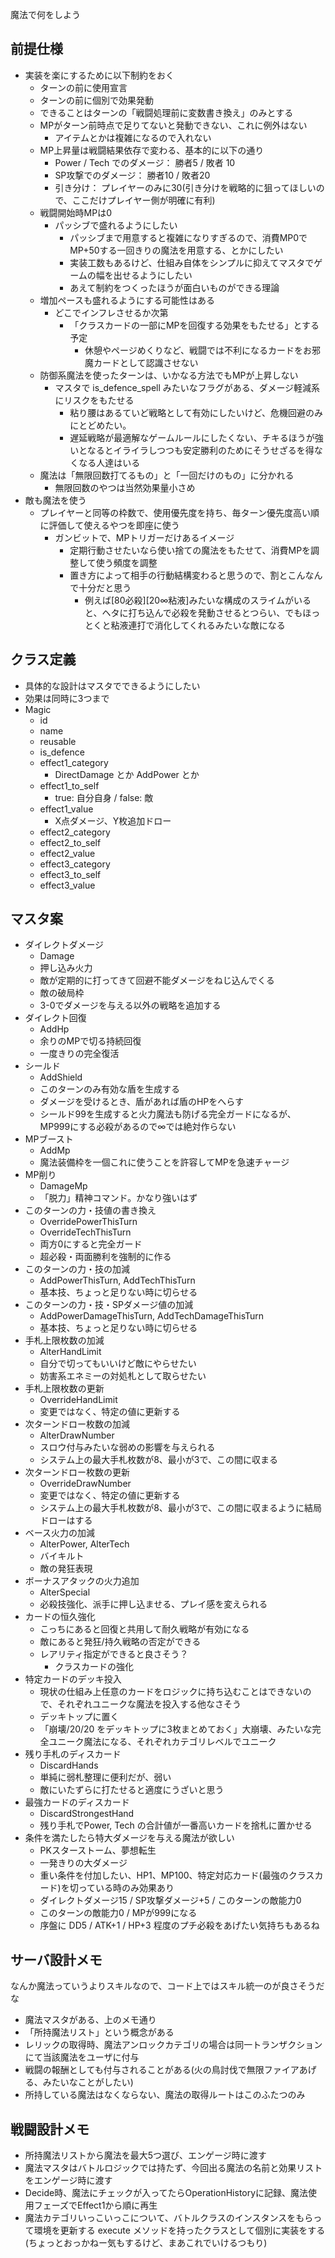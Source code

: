 魔法で何をしよう

## 前提仕様

* 実装を楽にするために以下制約をおく
  * ターンの前に使用宣言
  * ターンの前に個別で効果発動
  * できることはターンの「戦闘処理前に変数書き換え」のみとする
  * MPがターン前時点で足りてないと発動できない、これに例外はない
    * アイテムとかは複雑になるので入れない
  * MP上昇量は戦闘結果依存で変わる、基本的に以下の通り
    * Power / Tech でのダメージ： 勝者5 / 敗者 10
    * SP攻撃でのダメージ： 勝者10 / 敗者20
    * 引き分け： プレイヤーのみに30(引き分けを戦略的に狙ってほしいので、ここだけプレイヤー側が明確に有利)
  * 戦闘開始時MPは0
    * パッシブで盛れるようにしたい
      * パッシブまで用意すると複雑になりすぎるので、消費MP0でMP+50する一回きりの魔法を用意する、とかにしたい
      * 実装工数もあるけど、仕組み自体をシンプルに抑えてマスタでゲームの幅を出せるようにしたい
      * あえて制約をつくったほうが面白いものができる理論
  * 増加ペースも盛れるようにする可能性はある
    * どこでインフレさせるか次第
      * 「クラスカードの一部にMPを回復する効果をもたせる」とする予定
        * 休憩やページめくりなど、戦闘では不利になるカードをお邪魔カードとして認識させない
  * 防御系魔法を使ったターンは、いかなる方法でもMPが上昇しない
    * マスタで is_defence_spell みたいなフラグがある、ダメージ軽減系にリスクをもたせる
      * 粘り腰はあるていど戦略として有効にしたいけど、危機回避のみにとどめたい。
      * 遅延戦略が最適解なゲームルールにしたくない、チキるほうが強いとなるとイライラしつつも安定勝利のためにそうせざるを得なくなる人達はいる
  * 魔法は「無限回数打てるもの」と「一回だけのもの」に分かれる
    * 無限回数のやつは当然効果量小さめ
* 敵も魔法を使う
  * プレイヤーと同等の枠数で、使用優先度を持ち、毎ターン優先度高い順に評価して使えるやつを即座に使う
    * ガンビットで、MPトリガーだけあるイメージ
      * 定期行動させたいなら使い捨ての魔法をもたせて、消費MPを調整して使う頻度を調整
      * 置き方によって相手の行動結構変わると思うので、割とこんなんで十分だと思う
        * 例えば[80必殺][20∞粘液]みたいな構成のスライムがいると、ヘタに打ち込んで必殺を発動させるとつらい、でもほっとくと粘液連打で消化してくれるみたいな敵になる


## クラス定義

* 具体的な設計はマスタでできるようにしたい
* 効果は同時に3つまで
* Magic
  * id
  * name
  * reusable
  * is_defence
  * effect1_category
    * DirectDamage とか AddPower とか
  * effect1_to_self
    * true: 自分自身 / false: 敵
  * effect1_value
    * X点ダメージ、Y枚追加ドロー
  * effect2_category
  * effect2_to_self
  * effect2_value
  * effect3_category
  * effect3_to_self
  * effect3_value

## マスタ案

* ダイレクトダメージ
  * Damage
  * 押し込み火力
  * 敵が定期的に打ってきて回避不能ダメージをねじ込んでくる
  * 敵の破局枠
  * 3-0でダメージを与える以外の戦略を追加する
* ダイレクト回復
  * AddHp
  * 余りのMPで切る持続回復
  * 一度きりの完全復活
* シールド
  * AddShield
  * このターンのみ有効な盾を生成する
  * ダメージを受けるとき、盾があれば盾のHPをへらす
  * シールド99を生成すると火力魔法も防げる完全ガードになるが、MP999にする必殺があるので∞では絶対作らない
* MPブースト
  * AddMp
  * 魔法装備枠を一個これに使うことを許容してMPを急速チャージ
* MP削り
  * DamageMp
  * 「脱力」精神コマンド。かなり強いはず
* このターンの力・技値の書き換え
  * OverridePowerThisTurn
  * OverrideTechThisTurn
  * 両方0にすると完全ガード
  * 超必殺・両面勝利を強制的に作る
* このターンの力・技の加減
  * AddPowerThisTurn, AddTechThisTurn
  * 基本技、ちょっと足りない時に切らせる
* このターンの力・技・SPダメージ値の加減
  * AddPowerDamageThisTurn, AddTechDamageThisTurn
  * 基本技、ちょっと足りない時に切らせる
* 手札上限枚数の加減  
  * AlterHandLimit
  * 自分で切ってもいいけど敵にやらせたい
  * 妨害系エネミーの対処札として取らせたい
* 手札上限枚数の更新
  * OverrideHandLimit
  * 変更ではなく、特定の値に更新する
* 次ターンドロー枚数の加減
  * AlterDrawNumber
  * スロウ付与みたいな弱めの影響を与えられる
  * システム上の最大手札枚数が8、最小が3で、この間に収まる
* 次ターンドロー枚数の更新
  * OverrideDrawNumber
  * 変更ではなく、特定の値に更新する
  * システム上の最大手札枚数が8、最小が3で、この間に収まるように結局ドローはする
* ベース火力の加減
  * AlterPower, AlterTech
  * バイキルト
  * 敵の発狂表現
* ボーナスアタックの火力追加
  * AlterSpecial
  * 必殺技強化、派手に押し込ませる、プレイ感を変えられる
* カードの恒久強化
  * こっちにあると回復と共用して耐久戦略が有効になる
  * 敵にあると発狂/持久戦略の否定ができる
  * レアリティ指定ができると良さそう？
    * クラスカードの強化
* 特定カードのデッキ投入
  * 現状の仕組み上任意のカードをロジックに持ち込むことはできないので、それぞれユニークな魔法を投入する他なさそう
  * デッキトップに置く
  * 「崩壊/20/20 をデッキトップに3枚まとめておく」大崩壊、みたいな完全ユニーク魔法になる、それぞれカテゴリレベルでユニーク
* 残り手札のディスカード
  * DiscardHands
  * 単純に弱札整理に便利だが、弱い
  * 敵にいたずらに打たせると適度にうざいと思う
* 最強カードのディスカード
  * DiscardStrongestHand
  * 残り手札でPower, Tech の合計値が一番高いカードを捨札に置かせる
* 条件を満たしたら特大ダメージを与える魔法が欲しい
  * PKスターストーム、夢想転生
  * 一発きりの大ダメージ
  * 重い条件を付加したい、HP1、MP100、特定対応カード(最強のクラスカード)を切っている時のみ効果あり
  * ダイレクトダメージ15 / SP攻撃ダメージ+5 / このターンの敵能力0
  * このターンの敵能力0 / MPが999になる
  * 序盤に DD5 / ATK+1 / HP+3 程度のプチ必殺をあげたい気持ちもあるね

## サーバ設計メモ

なんか魔法っていうよりスキルなので、コード上ではスキル統一のが良さそうだな

* 魔法マスタがある、上のメモ通り
* 「所持魔法リスト」という概念がある
* レリックの取得時、魔法アンロックカテゴリの場合は同一トランザクションにて当該魔法をユーザに付与
* 戦闘の報酬としても付与されることがある(火の鳥討伐で無限ファイアあげる、みたいなことがしたい)
* 所持している魔法はなくならない、魔法の取得ルートはこのふたつのみ

## 戦闘設計メモ

* 所持魔法リストから魔法を最大5つ選び、エンゲージ時に渡す
* 魔法マスタはバトルロジックでは持たず、今回出る魔法の名前と効果リストをエンゲージ時に渡す
* Decide時、魔法にチェックが入ってたらOperationHistoryに記録、魔法使用フェーズでEffect1から順に再生
* 魔法カテゴリいっこいっこについて、バトルクラスのインスタンスをもらって環境を更新する execute メソッドを持ったクラスとして個別に実装をする(ちょっとおっかねー気もするけど、まあこれでいけるつもり)
